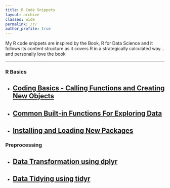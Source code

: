 ```yaml
---
title: R Code Snippets
layout: archive
classes: wide
permalink: /r/
author_profile: true
---
```

My R code snippets are inspired by the Book, R for Data Science and it follows its content structure as it covers R in a strategically calculated way... and personally love the book 
<hr>

### R Basics
- ## [Coding Basics - Calling Functions and Creating New Objects](/code/Coding-Basics)
- ## [Common Built-in Functions For Exploring Data](/code/Exploring-Data)
- ## [Installing and Loading New Packages](/code/Packages)

### Preprocessing
- ## [Data Transformation using dplyr](/code/Data-Transformation)
- ## [Data Tidying using tidyr](/code/Data-Tidying)
